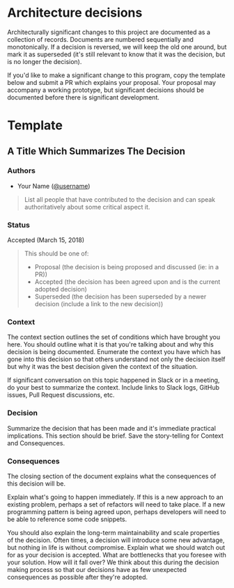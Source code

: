 # Architecture decisions

Architecturally significant changes to this project are documented as a collection of records. Documents are numbered sequentially and monotonically. If a decision is reversed, we will keep the old one around, but mark it as superseded (it's still relevant to know that it was the decision, but is no longer the decision).

If you'd like to make a significant change to this program, copy the template below and submit a PR which explains your proposal. Your proposal may accompany a working prototype, but significant decisions should be documented before there is significant development.

# Template

## A Title Which Summarizes The Decision

### Authors

- Your Name ([@username](https://github.com/marpaia))

> List all people that have contributed to the decision and can speak authoritatively about some critical aspect it.

### Status

Accepted (March 15, 2018)

> This should be one of:
> - Proposal (the decision is being proposed and discussed (ie: in a PR))
> - Accepted (the decision has been agreed upon and is the current adopted decision)
> - Superseded (the decision has been superseded by a newer decision (include a link to the new decision))

### Context

The context section outlines the set of conditions which have brought you here. You should outline what it is that you're talking about and why this decision is being documented. Enumerate the context you have which has gone into this decision so that others understand not only the decision itself but why it was the best decision given the context of the situation.

If significant conversation on this topic happened in Slack or in a meeting, do your best to summarize the context. Include links to Slack logs, GitHub issues, Pull Request discussions, etc.

### Decision

Summarize the decision that has been made and it's immediate practical implications. This section should be brief. Save the story-telling for Context and Consequences.


### Consequences

The closing section of the document explains what the consequences of this decision will be.

Explain what's going to happen immediately. If this is a new approach to an existing problem, perhaps a set of refactors will need to take place. If a new programming pattern is being agreed upon, perhaps developers will need to be able to reference some code snippets.

You should also explain the long-term maintainability and scale properties of the decision. Often times, a decision will introduce some new advantage, but nothing in life is without compromise. Explain what we should watch out for as your decision is accepted. What are bottlenecks that you foresee with your solution. How will it fall over? We think about this during the decision making process so that our decisions have as few unexpected consequences as possible after they're adopted.
